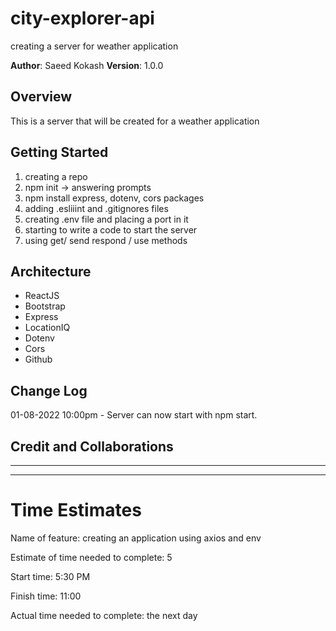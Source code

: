 # city-explorer-api
creating a server for weather application

**Author**: Saeed Kokash
**Version**: 1.0.0 

## Overview
This is a server that will be created for a weather application

## Getting Started
1. creating a repo
2. npm init -> answering prompts
3. npm install express, dotenv, cors packages
4. adding .esliiint and .gitignores files 
5. creating .env file and placing a port in it
6. starting to write a code to start the server
7. using get/ send respond / use methods


## Architecture
- ReactJS
- Bootstrap
- Express
- LocationIQ
- Dotenv
- Cors
- Github

## Change Log

01-08-2022 10:00pm - Server can now start with npm start.


## Credit and Collaborations

<hr>
<hr>

# Time Estimates

Name of feature: creating an application using axios and env

Estimate of time needed to complete: 5

Start time: 5:30 PM

Finish time: 11:00

Actual time needed to complete: the next day

<!-- [Netlify Deploy]() -->

<!-- ## web request-response cycle
Made with my partner Mohammad Al-Haimouni
![]() -->